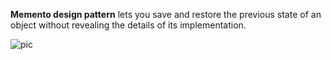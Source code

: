 **Memento design pattern** lets you save and restore the previous state of an object without 
revealing the details of its implementation.


![pic](https://upload.wikimedia.org/wikipedia/commons/1/18/Memento_design_pattern.png)